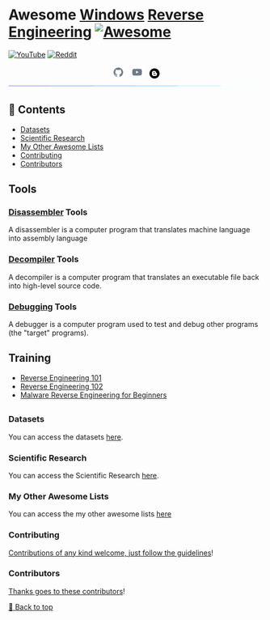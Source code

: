 # Awesome [Windows](https://en.wikipedia.org/wiki/Machine_code) [Reverse](https://www.apriorit.com/dev-blog/366-software-reverse-engineering-tools) [Engineering](https://wiki.installgentoo.com/wiki/Reverse_Engineering) [![Awesome](https://awesome.re/badge.svg)](https://awesome.re)
[![YouTube](https://img.shields.io/badge/YouTube-%23FF0000.svg?style=for-the-badge&logo=YouTube&logoColor=white)](https://youtube.com/playlist?list=PL9V4Zu3RroiX0PgH9Ahf1wueyGiGprAz7&si=JDxNLcyRYyALGU7B) [![Reddit](https://img.shields.io/badge/Reddit-FF4500?style=for-the-badge&logo=reddit&logoColor=white)](https://www.reddit.com/r/ReverseEngineering/)

<p align="center">
    <a href="https://github.com/cybersecurity-dev/"><img height="25" src="https://github.com/cybersecurity-dev/cybersecurity-dev/blob/main/assets/github.svg" alt="GitHub"></a>
    &nbsp;
    <a href="https://www.youtube.com/@CyberThreatDefence"><img height="25" src="https://github.com/cybersecurity-dev/cybersecurity-dev/blob/main/assets/youtube.svg" alt="YouTube"></a>
    &nbsp;
    <a href="https://cyberthreatdefence.com/my_awesome_lists"><img height="20" src="https://github.com/cybersecurity-dev/cybersecurity-dev/blob/main/assets/blog.svg" alt="My Awesome Lists"></a>
    <img src="https://github.com/cybersecurity-dev/cybersecurity-dev/blob/main/assets/bar.gif">
</p>

## 📖 Contents
- [Datasets](#datasets)
- [Scientific Research](#scientific-research)
- [My Other Awesome Lists](#my-other-awesome-lists)
- [Contributing](#contributing)
- [Contributors](#contributors)

## Tools

### [Disassembler](https://en.wikipedia.org/wiki/Disassembler) Tools
A disassembler is a computer program that translates machine language into assembly language

### [Decompiler](https://en.wikipedia.org/wiki/Decompiler) Tools
A decompiler is a computer program that translates an executable file back into high-level source code. 

### [Debugging](https://en.wikipedia.org/wiki/Debugger) Tools
A debugger is a computer program used to test and debug other programs (the "target" programs).

## Training
* [Reverse Engineering 101](https://malwareunicorn.org/workshops/re101.html)
* [Reverse Engineering 102](https://malwareunicorn.org/workshops/re102.html)
* [Malware Reverse Engineering for Beginners](https://intezer.com/blog/malware-reverse-engineering-beginners/)

##

### Datasets
You can access the datasets [here](https://github.com/cybersecurity-dev/awesome-malware-datasets?tab=readme-ov-file#windows).

### Scientific Research
You can access the Scientific Research [here](https://github.com/cybersecurity-dev/awesome-static-windows-malware-analysis-scientific-research).

### My Other Awesome Lists
You can access the my other awesome lists [here](https://cyberthreatdefence.com/my_awesome_lists)

### Contributing
[Contributions of any kind welcome, just follow the guidelines](contributing.md)!

### Contributors
[Thanks goes to these contributors](https://github.com/cybersecurity-dev/awesome-windows-reverse-engineering/graphs/contributors)!

[🔼 Back to top](#awesome-windows-reverse-engineering-)

